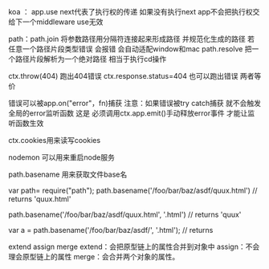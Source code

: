 koa  ：  app.use next代表了执行权的传递  如果没有执行next  app不会把执行权交给下一个middleware  use无效

path：path.join 将参数路径用分隔符连接起来形成路径 并规范化生成的路径 若任意一个路径片段类型错误 会报错  会自动适配window和mac path.resolve 把一个路径片段解析为一个绝对路径 相当于执行cd操作

ctx.throw(404) 跑出404错误 ctx.response.status=404  也可以跑出错误 两者等价

错误可以被app.on("error"，fn)捕获  注意：如果错误被try catch捕获  就不会触发全局的error监听函数   这是 必须调用ctx.app.emit()手动释放error事件  才能让监听函数生效  

ctx.cookies用来读写cookies 

nodemon 可以用来重启node服务  

path.basename 用来获取文件base名  

  var path= require("path");
path.basename('/foo/bar/baz/asdf/quux.html') 
// returns 
'quux.html' 

path.basename('/foo/bar/baz/asdf/quux.html', '.html') 
// returns 
'quux'

var a = path.basename('/foo/bar/baz/asdf/', '.html');
// returns

extend  assign merge   extend：会把原型链上的属性合并到对象中  assign：不会理会原型链上的属性   merge：会合并两个对象的属性。